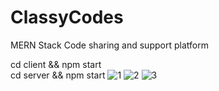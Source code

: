 # ClassyCodes
 MERN Stack Code sharing and support platform
 
 cd client && npm start  
 cd server && npm start
 ![1](https://github.com/Vol4tile/ClassyCodes/assets/104697209/087b1160-ae5b-4eda-a355-8041b1edab8b)
![2](https://github.com/Vol4tile/ClassyCodes/assets/104697209/d09178f8-9e90-4dcf-bf96-2388b2fe3c5a)
![3](https://github.com/Vol4tile/ClassyCodes/assets/104697209/c0857cdd-7fc1-4008-b495-afba47cdf182)

